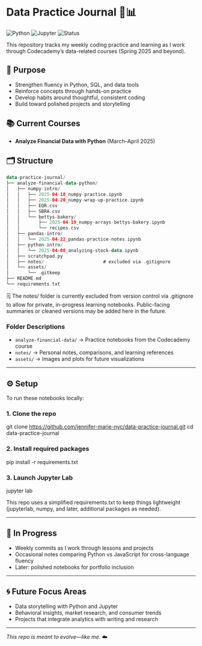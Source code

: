 # Data Practice Journal 🧠📊

![Python](https://img.shields.io/badge/code-python-blue)
![Jupyter](https://img.shields.io/badge/environment-jupyter-lightgrey)
![Status](https://img.shields.io/badge/progress-weekly_commit_tracking-green)

This repository tracks my weekly coding practice and learning as I work through Codecademy’s data-related courses (Spring 2025 and beyond).

## 📌 Purpose
- Strengthen fluency in Python, SQL, and data tools
- Reinforce concepts through hands-on practice
- Develop habits around thoughtful, consistent coding
- Build toward polished projects and storytelling


## 📚 Current Courses
- **Analyze Financial Data with Python** (March–April 2025)

## 🗂️ Structure

```kotlin
data-practice-journal/
├── analyze-financial-data-python/
│   ├── numpy-intro/
│   │   ├── 2025-04-18_numpy-practice.ipynb
│   │   ├── 2025-04-20_numpy-wrap-up-practice.ipynb
│   │   ├── EQR.csv
│   │   ├── SBRA.csv
│   │   └── bettys-bakery/
│   │       ├── 2025-04-19_numpy-arrays-bettys-bakery.ipynb
│   │       └── recipes.csv
│   ├── pandas-intro/
│   │   └── 2025-04-22_pandas-practice-notes.ipynb
│   ├── python-intro/
│   │   └── 2025-04-08_analyzing-stock-data.ipynb
│   ├── scratchpad.py
│   ├── notes/                      # excluded via .gitignore
│   └── assets/
│       └── .gitkeep
├── README.md
└── requirements.txt
```


🗒️ The notes/ folder is currently excluded from version control via .gitignore to allow for private, in-progress learning notebooks. Public-facing summaries or cleaned versions may be added here in the future.


### Folder Descriptions

- `analyze-financial-data/` → Practice notebooks from the Codecademy course
- `notes/` → Personal notes, comparisons, and learning references
- `assets/` → Images and plots for future visualizations

---

## ⚙️ Setup
To run these notebooks locally:
### 1. Clone the repo
git clone https://github.com/jennifer-marie-nyc/data-practice-journal.git
cd data-practice-journal

### 2. Install required packages
pip install -r requirements.txt

### 3. Launch Jupyter Lab
jupyter lab

This repo uses a simplified requirements.txt to keep things lightweight (jupyterlab, numpy, and later, additional packages as needed).

---

## 🚧 In Progress

- Weekly commits as I work through lessons and projects
- Occasional notes comparing Python vs JavaScript for cross-language fluency
- Later: polished notebooks for portfolio inclusion

---

## 🌀 Future Focus Areas

- Data storytelling with Python and Jupyter
- Behavioral insights, market research, and consumer trends
- Projects that integrate analytics with writing and research

---

_This repo is meant to evolve—like me._ ☁️

